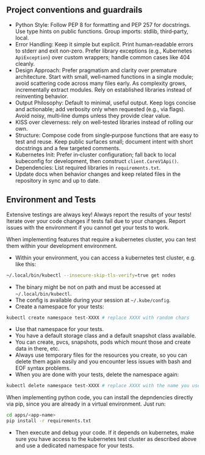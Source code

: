 ## Project conventions and guardrails

- Python Style: Follow PEP 8 for formatting and PEP 257 for docstrings. Use type hints on public functions. Group imports: stdlib, third‑party, local.
- Error Handling: Keep it simple but explicit. Print human‑readable errors to stderr and exit non‑zero. Prefer library exceptions (e.g., Kubernetes `ApiException`) over custom wrappers; handle common cases like 404 cleanly.
- Design Approach: Prefer pragmatism and clarity over premature architecture. Start with small, well‑named functions in a single module; avoid scattering code across many files early. As complexity grows, incrementally extract modules. Rely on established libraries instead of reinventing behavior.
- Output Philosophy: Default to minimal, useful output. Keep logs concise and actionable; add verbosity only when requested (e.g., via flags). Avoid noisy, multi‑line dumps unless they provide clear value.
- KISS over cleverness: rely on well‑tested libraries instead of rolling our own.
- Structure: Compose code from single‑purpose functions that are easy to test and reuse. Keep public surfaces small; document intent with short docstrings and a few targeted comments.
- Kubernetes Init: Prefer in‑cluster configuration; fall back to local kubeconfig for development, then construct `client.CoreV1Api()`.
- Dependencies: List required libraries in `requirements.txt`.
- Update docs when behavior changes and keep related files in the repository in sync and up to date.

## Environment and Tests
Extensive testings are always key! Always report the results of your tests! Iterate over your code changes if tests fail due to your changes. Report issues with the environment if you cannot get your tests to work.

When implementing features that require a kubernetes cluster, you can test them within your development environment.
- Within your environment, you can access a kubernetes test cluster, e.g. like this:
```sh
~/.local/bin/kubectl --insecure-skip-tls-verify=true get nodes
```
- The binary might be not on path and must be accessed at `~/.local/bin/kubectl`.
- The config is available during your session at `~/.kube/config`.
- Create a namespace for your tests:
```sh
kubectl create namespace test-XXXX # replace XXXX with random chars
```
- Use that namespace for your tests.
- You have a default storage class and a default snapshot class available.
- You can create, pvcs, snapshots, pods which mount those and create data in there, etc.
- Always use temporary files for the resources you create, so you can delete them again easily and you encounter less issues with bash and EOF syntax problems.
- When you are done with your tests, delete the namespace again:
```sh
kubectl delete namespace test-XXXX # replace XXXX with the name you used before
```

When implementing python code, you can install the depndencies directly via pip, since you are already in a virtual environment. Just run:
```sh
cd apps/<app-name>
pip install -r requirements.txt
```
- Then execute and debug your code. If it depends on kubernetes, make sure you have access to the kubernetes test cluster as described above and use a dedicated namespace for your tests.
